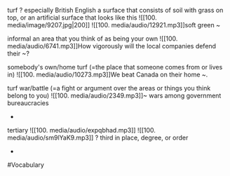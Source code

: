 turf
?
especially British English a surface that consists of soil with grass on top, or an artificial surface that looks like this
![[100. media/image/9207.jpg|200]]
![[100. media/audio/12921.mp3]]soft green ~

informal an area that you think of as being your own
![[100. media/audio/6741.mp3]]How vigorously will the local companies defend their ~?

somebody's own/home turf (=the place that someone comes from or lives in)  ![[100. media/audio/10273.mp3]]We beat Canada on their home ~.

turf war/battle (=a fight or argument over the areas or things you think belong to you)  ![[100. media/audio/2349.mp3]]~ wars among government bureaucracies
<!--SR:!2025-11-04,14,290-->
-

tertiary ![[100. media/audio/expqbhad.mp3]] ![[100. media/audio/sm9lYaK9.mp3]]
?
third in place, degree, or order
<!--SR:!2025-11-04,14,290-->
-

#Vocabulary